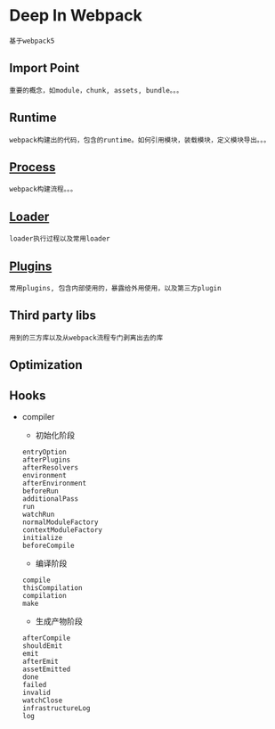 # Deep In Webpack
```
基于webpack5
```

## Import Point
```
重要的概念，如module，chunk, assets, bundle。。。
```

## Runtime
```
webpack构建出的代码，包含的runtime。如何引用模块，装载模块，定义模块导出。。。
```

## [Process](./docs/Process)
```
webpack构建流程。。。
```

## [Loader](./docs/Loader)
```
loader执行过程以及常用loader
```

## [Plugins](./docs/PLugins)
```
常用plugins, 包含内部使用的，暴露给外用使用，以及第三方plugin
```

## Third party libs
```
用到的三方库以及从webpack流程专门剥离出去的库
```



## Optimization

## Hooks
- compiler
  -  初始化阶段
  ```
  entryOption
  afterPlugins
  afterResolvers
  environment
  afterEnvironment
  beforeRun
  additionalPass
  run
  watchRun
  normalModuleFactory
  contextModuleFactory
  initialize
  beforeCompile
  ```
  
  -  编译阶段
  ```
  compile
  thisCompilation
  compilation
  make
  ```
  
  -  生成产物阶段
  ```
  afterCompile
  shouldEmit
  emit
  afterEmit
  assetEmitted
  done
  failed
  invalid
  watchClose
  infrastructureLog
  log
  ```

